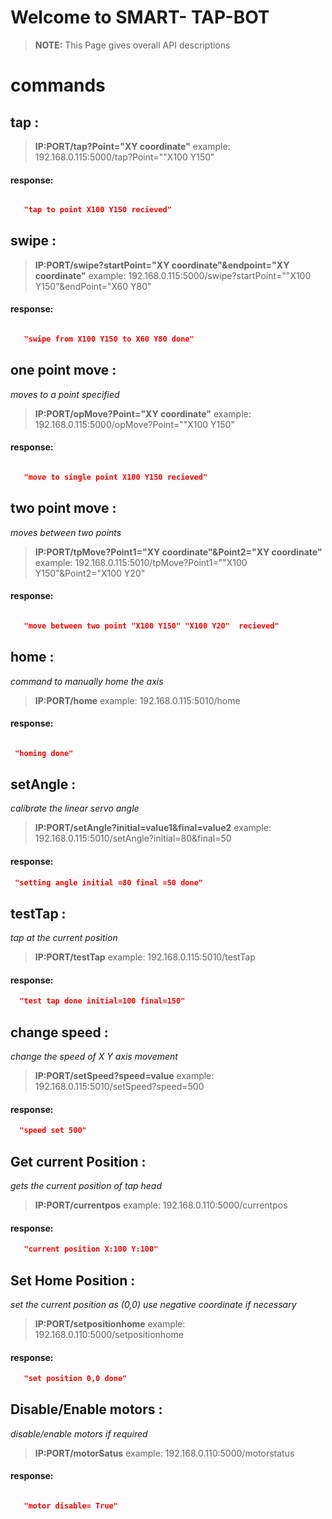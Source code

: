 ﻿



# Welcome to  SMART- TAP-BOT



  > **NOTE:**  This Page gives overall API descriptions

# commands
 ## **tap :** 
> **IP:PORT/tap?Point="XY coordinate"**
> example: 192.168.0.115:5000/tap?Point=""X100 Y150"
#### response:
 ```json

    "tap to point X100 Y150 recieved"

```

 ## **swipe :** 
> **IP:PORT/swipe?startPoint="XY coordinate"&endpoint="XY coordinate"**
> example: 192.168.0.115:5000/swipe?startPoint=""X100 Y150"&endPoint="X60 Y80"
> 
#### response:
 ```json

    "swipe from X100 Y150 to X60 Y80 done"

```
 ## **one point move :** 
*moves to a point specified*

> **IP:PORT/opMove?Point="XY coordinate"**
> example: 192.168.0.115:5000/opMove?Point=""X100 Y150"
#### response:
 ```json

    "move to single point X100 Y150 recieved"

```
 ## **two point move :** 
*moves between two points*
> **IP:PORT/tpMove?Point1="XY coordinate"&Point2="XY coordinate"**
> example: 192.168.0.115:5010/tpMove?Point1=""X100 Y150"&Point2="X100 Y20"
#### response:
 ```json

    "move between two point "X100 Y150" "X100 Y20"  recieved"

```
 ## **home :** 
 *command to manually home the axis*
> **IP:PORT/home**
> example: 192.168.0.115:5010/home
#### response:
 ```json

  "homing done"

```

 ## **setAngle :** 
 *calibrate the linear servo angle*
> **IP:PORT/setAngle?initial=value1&final=value2**
> example: 192.168.0.115:5010/setAngle?initial=80&final=50
#### response:
 ```json
  "setting angle initial =80 final =50 done"

```

 ## **testTap :** 
 *tap at the current position*
> **IP:PORT/testTap**
> example: 192.168.0.115:5010/testTap
#### response:
 ```json
   "test tap done initial=100 final=150"
```

 ## **change speed :** 
 *change the speed of X Y axis movement*
> **IP:PORT/setSpeed?speed=value**
> example: 192.168.0.115:5010/setSpeed?speed=500
#### response:
 ```json
   "speed set 500"

```

 ## **Get current Position :** 
 *gets the current position of tap head*
> **IP:PORT/currentpos**
> example: 192.168.0.110:5000/currentpos
#### response:
 ```json
    "current position X:100 Y:100"

```
 ## **Set Home Position :** 
 *set the current position as (0,0) use negative coordinate if necessary*
> **IP:PORT/setpositionhome**
> example: 192.168.0.110:5000/setpositionhome
#### response:
 ```json
    "set position 0,0 done"

```
 ## **Disable/Enable motors :** 
 *disable/enable motors if required*
> **IP:PORT/motorSatus**
> example: 192.168.0.110:5000/motorstatus
#### response:
 ```json

    "motor disable= True"

```

